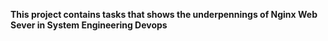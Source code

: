 **This project contains tasks that shows the underpennings of Nginx Web Sever in System Engineering Devops**